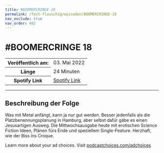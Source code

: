 ```yaml
---
title: #BOOMERCRINGE 18
permalink: /fest-flauschig/episoden/BOOMERCRINGE-18
nav_exclude: true
nav_order: 402
---
```


# #BOOMERCRINGE 18
<table class="resp-table dcf-table dcf-table-responsive dcf-table-bordered dcf-table-striped dcf-w-100%">
                    <tbody>
                        <tr>
                            <th scope="row">Veröffentlich am:</th>
                            <td data-label="Veröffentlich am:">03. Mai 2022</td>
                        </tr>
                        <tr>
                            <th scope="row">Länge </th>
                            <td data-label="Länge ">24 Minuten</td>
                        </tr><tr>
                                <th scope="row">Spotify Link</th>
                                <td data-label="Spotify Link"><a href="https://open.spotify.com/episode/6LlzdppSYNTls0nWWJ13Ba">Spotify Link</a></td>
                            </tr></tbody>
                </table>

***

## Beschreibung der Folge

<div>
<p>Was mit Metal anfängt, kann ja nur gut werden. Besser jedenfalls als die Platzbenennungsplanung in Hamburg, aber selbst dafür gäbe es einen Jesusartigen Ausweg. Die Mittwochsausgabe heute mit erotischen Science Fiction Ideen, Plänen fürs Ende und speziellem Single-Feature. Herzhaft, wie der Biss ins Croque. </p><p> </p><p>Learn more about your ad choices. Visit <a href="https://podcastchoices.com/adchoices" rel="nofollow">podcastchoices.com/adchoices</a></p>  
</div>

